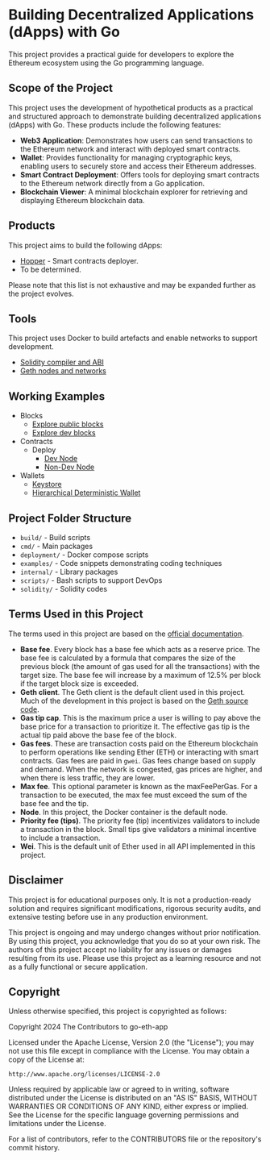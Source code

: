 # Building Decentralized Applications (dApps) with Go

This project provides a practical guide for developers to explore the Ethereum ecosystem using the Go programming language.

## Scope of the Project

This project uses the development of hypothetical products as a practical and structured approach to demonstrate building decentralized applications (dApps) with Go. These products include the following features:

* **Web3 Application**: Demonstrates how users can send transactions to the Ethereum network and interact with deployed smart contracts.
* **Wallet**: Provides functionality for managing cryptographic keys, enabling users to securely store and access their Ethereum addresses.
* **Smart Contract Deployment**: Offers tools for deploying smart contracts to the Ethereum network directly from a Go application.
* **Blockchain Viewer**: A minimal blockchain explorer for retrieving and displaying Ethereum blockchain data.

## Products

This project aims to build the following dApps:

* [Hopper](./docs/products/hopper.md) - Smart contracts deployer.
* To be determined.

Please note that this list is not exhaustive and may be expanded further as the project evolves.

## Tools

This project uses Docker to build artefacts and enable networks to support development.

* [Solidity compiler and ABI](./docs/tools/abi.md)
* [Geth nodes and networks](./docs/tools/geth.md)

## Working Examples

* Blocks
    * [Explore public blocks](./examples/blocks/ex1/main.go)
    * [Explore dev blocks](./examples/blocks/ex2/main.go)
* Contracts
    * Deploy
        * [Dev Node](./examples/contracts/deploy/ex1/main.go)
        * [Non-Dev Node](./examples/contracts/deploy/ex2/main.go)
* Wallets
    * [Keystore](./examples/wallets/keystore/main.go)
    * [Hierarchical Deterministic Wallet](./examples/wallets/hdw/main.go)

## Project Folder Structure

* `build/` - Build scripts
* `cmd/` - Main packages
* `deployment/` - Docker compose scripts
* `examples/` - Code snippets demonstrating coding techniques
* `internal/` - Library packages
* `scripts/` - Bash scripts to support DevOps
* `solidity/` - Solidity codes

## Terms Used in this Project

The terms used in this project are based on the [official documentation](https://ethereum.org/en/developers/docs/).

* **Base fee**. Every block has a base fee which acts as a reserve price. The base fee is calculated by a formula that compares the size of the previous block (the amount of gas used for all the transactions) with the target size. The base fee will increase by a maximum of 12.5% per block if the target block size is exceeded.
* **Geth client**. The Geth client is the default client used in this project. Much of the development in this project is based on the [Geth source code](https://github.com/ethereum/go-ethereum).
* **Gas tip cap**. This is the maximum price a user is willing to pay above the base price for a transaction to prioritize it. The effective gas tip is the actual tip paid above the base fee of the block.
* **Gas fees**. These are transaction costs paid on the Ethereum blockchain to perform operations like sending Ether (ETH) or interacting with smart contracts. Gas fees are paid in `gwei`. Gas fees change based on supply and demand. When the network is congested, gas prices are higher, and when there is less traffic, they are lower.
* **Max fee**. This optional parameter is known as the maxFeePerGas. For a transaction to be executed, the max fee must exceed the sum of the base fee and the tip.
* **Node**. In this project, the Docker container is the default node.
* **Priority fee (tips)**. The priority fee (tip) incentivizes validators to include a transaction in the block. Small tips give validators a minimal incentive to include a transaction.
* **Wei**. This is the default unit of Ether used in all API implemented in this project.

## Disclaimer

This project is for educational purposes only. It is not a production-ready solution and requires significant modifications, rigorous security audits, and extensive testing before use in any production environment.

This project is ongoing and may undergo changes without prior notification. By using this project, you acknowledge that you do so at your own risk. The authors of this project accept no liability for any issues or damages resulting from its use. Please use this project as a learning resource and not as a fully functional or secure application.

## Copyright

Unless otherwise specified, this project is copyrighted as follows:

Copyright 2024 The Contributors to go-eth-app

Licensed under the Apache License, Version 2.0 (the "License"); you may not use this file except in compliance with the License. You may obtain a copy of the License at:

    http://www.apache.org/licenses/LICENSE-2.0

Unless required by applicable law or agreed to in writing, software distributed under the License is distributed on an "AS IS" BASIS, WITHOUT WARRANTIES OR CONDITIONS OF ANY KIND, either express or implied. See the License for the specific language governing permissions and limitations under the License.

For a list of contributors, refer to the CONTRIBUTORS file or the repository's commit history.